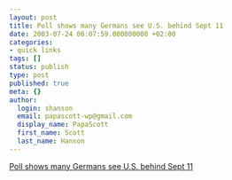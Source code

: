 ```yaml
---
layout: post
title: Poll shows many Germans see U.S. behind Sept 11
date: 2003-07-24 06:07:59.000000000 +02:00
categories:
- quick links
tags: []
status: publish
type: post
published: true
meta: {}
author:
  login: shanson
  email: papascott-wp@gmail.com
  display_name: PapaScott
  first_name: Scott
  last_name: Hanson
---
```

<p><a title="How quickly they've forgotten the Marienstrasse in Hamburg" href="http://www.alertnet.org/thenews/newsdesk/L23109558.htm">Poll shows many Germans see U.S. behind Sept 11</a></p>
